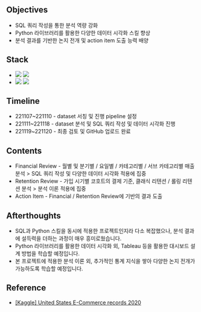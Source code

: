 ####
## Objectives
- SQL 쿼리 작성을 통한 분석 역량 강화
- Python 라이브러리를 활용한 다양한 데이터 시각화 스킬 향상
- 분석 결과를 기반한 논지 전개 및 action item 도출 능력 배양
####
## Stack
-
    <div align="left"><img src="https://img.shields.io/badge/[ MySQL ]-JOIN / GROUP BY / Pivot Table / SubQuery / Window Function-4479A1"/>
    <img src="https://img.shields.io/badge/[ Data Analysis ]-Correlation / Growth Hacking / AARRR / Classic Retention / Rolling Retention-FF6600"/><br>

- 
    <div align="left"><img src="https://img.shields.io/badge/[ Python ]-pandas / matplotlib / seaborn-3776AB"/>
    <img src="https://img.shields.io/badge/[ Data Visualization ]-catplot / histplot / lineplot / heatmap / pie-FF6600"/><br>  

####
## Timeline
- 221107~221110 - dataset 서칭 및 진행 pipeline 설정
- 221111~221118 - dataset 분석 및 SQL 쿼리 작성 및 데이터 시각화 진행
- 221119~221120 - 최종 검토 및 GitHub 업로드 완료
####
## Contents
- Financial Review - 월별 및 분기별 / 요일별 / 카테고리별 / 서브 카테고리별 매출 분석 > SQL 쿼리 작성 및 다양한 데이터 시각화 적용에 집중
- Retention Review - 가입 시기별 코호트의 결제 기준, 클래식 리텐션 / 롤링 리텐션 분석 > 분석 이론 적용에 집중
- Action Item - Financial / Retention Review에 기반의 결과 도출
####
## Afterthoughts
 - SQL과 Python 스킬을 동시에 적용한 프로젝트인지라 다소 복잡했으나, 분석 결과에 설득력을 더하는 과정이 매우 흥미로웠습니다. 
 - Python 라이브러리를 활용한 데이터 시각화 외, Tableau 등을 활용한 대시보드 설계 방법을 학습할 예정입니다.
 - 본 프로젝트에 적용한 분석 이론 외, 추가적인 통계 지식을 쌓아 다양한 논지 전개가 가능하도록 학습할 예정입니다.
####
## Reference
- [[Kaggle] United States E-Commerce records 2020](https://www.kaggle.com/datasets/ammaraahmad/us-ecommerce-record-2020)
####
